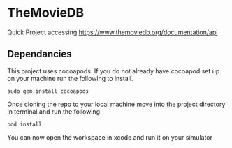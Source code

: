 # TheMovieDB
Quick Project accessing https://www.themoviedb.org/documentation/api 

## Dependancies
This project uses cocoapods. If you do not already have cocoapod set up on your machine run the following to install.

`sudo gem install cocoapods`

Once cloning the repo to your local machine move into the project directory in terminal and run the following

`pod install`

You can now open the workspace in xcode and run it on your simulator


